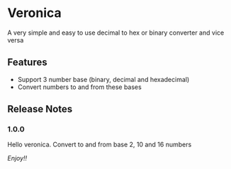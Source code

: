 
# Veronica

A very simple and easy to use decimal to hex or binary converter and vice versa

## Features

- Support 3 number base (binary, decimal and hexadecimal)
- Convert numbers to and from these bases

## Release Notes

### 1.0.0

Hello veronica. Convert to and from base 2, 10 and 16 numbers


*Enjoy!!*
